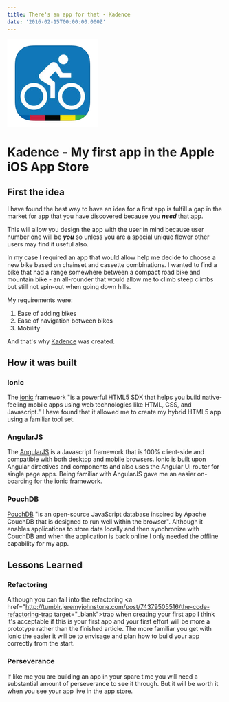 ```yaml
---
title: There's an app for that - Kadence
date: '2016-02-15T00:00:00.000Z'
---
```


![alt text ](/images/kadence.png "There's an app for that - Kadence")

# Kadence - My first app in the Apple iOS App Store

## First the idea

I have found the best way to have an idea for a first app is fulfill a gap
in the market for app that you have discovered because you ***need*** that app.

This will allow you design the app with the user in mind because user number one
will be ***you*** so unless you are a special unique flower other users may find it useful also.

In my case I required an app that would allow help me decide to choose a new bike based on
chainset and cassette combinations. I wanted to find a bike that had a range somewhere
between a compact road bike and mountain bike - an all-rounder that would allow me to climb
steep climbs but still not spin-out when going down hills.

My requirements were:

1. Ease of adding bikes
2. Ease of navigation between bikes
3. Mobility

And that's why <a href="https://itunes.apple.com/us/app/kadence/id1081127512?mt=8" target="_blank">Kadence</a> was created.


## How it was built

### Ionic

The <a href="http://ionicframework.com/" target="_blank">ionic</a> framework "is a powerful HTML5 SDK that helps you build native-feeling mobile apps using web technologies like HTML, CSS, and Javascript." I have found that it allowed me to create my hybrid HTML5 app using a familiar tool set.

### AngularJS

The <a href="https://angularjs.org/" target="_blank">AngularJS</a> is a Javascript framework that is 100% client-side and compatible with both desktop and mobile browsers. Ionic is built upon Angular directives and components and also uses the Angular UI router for single page apps. Being familiar with AngularJS gave me an easier on-boarding for the ionic framework.

### PouchDB

<a href="http://pouchdb.com/" target="_blank">PouchDB</a> "is an open-source JavaScript database inspired by Apache CouchDB that is designed to run well within the browser". Although it enables applications to store data locally and then synchronize with CouchDB and when the application is back online I only needed the offline capability for my app.

## Lessons Learned

### Refactoring

Although you can fall into the refactoring <a href="http://tumblr.jeremyjohnstone.com/post/74379505516/the-code-refactoring-trap target="_blank">trap</a> when creating your first app I think it's acceptable if this is your first app and your first effort will be more a prototype rather than the finished article. The more familiar you get with Ionic the easier it will be to envisage and plan how to build your app correctly from the start.

### Perseverance

If like me you are building an app in your spare time you will need a substantial amount of perseverance to see it through. But it will be worth it when you see your app live in the <a href="https://itunes.apple.com/gb/app/kadence/id1081127512?mt=8" target="_blank">app store</a>.
